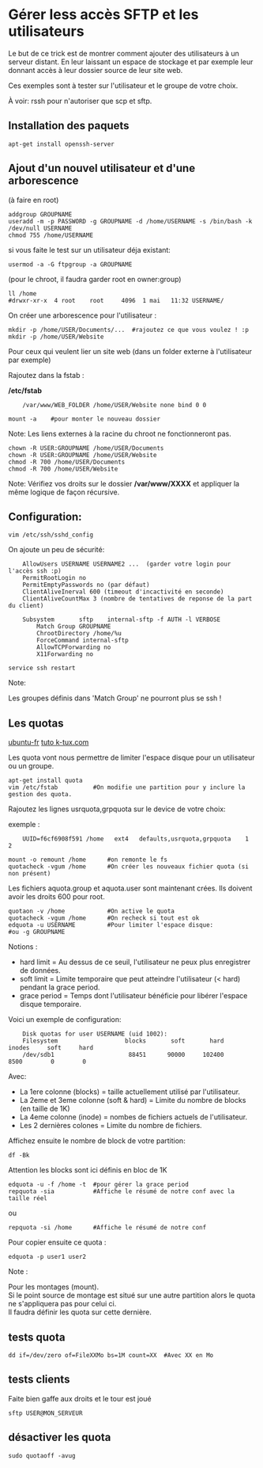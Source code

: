 # Gérer less accès SFTP et les utilisateurs

Le but de ce trick est de montrer comment ajouter des utilisateurs à un serveur distant. 
En leur laissant un espace de stockage et par exemple leur donnant accès à leur dossier source de leur site web.

Ces exemples sont à tester sur l'utilisateur et le groupe de votre choix.

À voir: rssh pour n'autoriser que scp et sftp.

Installation des paquets
---------------

    apt-get install openssh-server

Ajout d'un nouvel utilisateur et d'une arborescence
---------------
	
(à faire en root)

    addgroup GROUPNAME
    useradd -m -p PASSWORD -g GROUPNAME -d /home/USERNAME -s /bin/bash -k /dev/null USERNAME 
    chmod 755 /home/USERNAME

si vous faite le test sur un utilisateur déja existant:

    usermod -a -G ftpgroup -a GROUPNAME

(pour le chroot, il faudra garder root en owner:group)

    ll /home
    #drwxr-xr-x  4 root    root     4096  1 mai   11:32 USERNAME/

On créer une arborescence pour l'utilisateur :

    mkdir -p /home/USER/Documents/...  #rajoutez ce que vous voulez ! :p
    mkdir -p /home/USER/Website	

Pour ceux qui veulent lier un site web (dans un folder externe à l'utilisateur par exemple)

Rajoutez dans la fstab :

**/etc/fstab**
		
		/var/www/WEB_FOLDER /home/USER/Website none bind 0 0

<!-- endvim -->

    mount -a 	#pour monter le nouveau dossier 

Note: Les liens externes à la racine du chroot ne fonctionneront pas.

    chown -R USER:GROUPNAME /home/USER/Documents
    chown -R USER:GROUPNAME /home/USER/Website
    chmod -R 700 /home/USER/Documents
    chmod -R 700 /home/USER/Website

Note: Vérifiez vos droits sur le dossier **/var/www/XXXX** et appliquer la même logique de façon récursive.

Configuration:
---------------

    vim /etc/ssh/sshd_config

On ajoute un peu de sécurité:

		AllowUsers USERNAME USERNAME2 ...  (garder votre login pour l'accès ssh :p)
		PermitRootLogin no
		PermitEmptyPasswords no (par défaut)
		ClientAliveInerval 600 (timeout d'incactivité en seconde)
		ClientAliveCountMax 3 (nombre de tentatives de reponse de la part du client)

		Subsystem       sftp    internal-sftp -f AUTH -l VERBOSE
			Match Group GROUPNAME
			ChrootDirectory /home/%u
			ForceCommand internal-sftp
			AllowTCPForwarding no
			X11Forwarding no

<!-- endvim -->

    service ssh restart

Note:

Les groupes définis dans 'Match Group' ne pourront plus se ssh !

Les quotas
---------------

[ubuntu-fr](http://doc.ubuntu-fr.org/quota)
[tuto k-tux.com](http://www.k-tux.com/linux-mise-en-place-de-quota)

Les quota vont nous permettre de limiter l'espace disque pour un utilisateur ou un groupe.

    apt-get install quota
    vim /etc/fstab			#On modifie une partition pour y inclure la gestion des quota.

Rajoutez les lignes usrquota,grpquota sur le device de votre choix:

exemple :

		UUID=f6cf6908f591 /home   ext4   defaults,usrquota,grpquota    1     2

<!-- endvim -->

    mount -o remount /home		#on remonte le fs
    quotacheck -vgum /home		#On créer les nouveaux fichier quota (si non présent)

Les fichiers aquota.group et aquota.user sont maintenant crées.
Ils doivent avoir les droits 600 pour root.

    quotaon -v /home			#On active le quota
    quotacheck -vgum /home		#On recheck si tout est ok
    edquota -u USERNAME			#Pour limiter l'espace disque:
    #ou -g GROUPNAME

Notions :

* hard limit = Au dessus de ce seuil, l'utilisateur ne peux plus enregistrer de données.
* soft limit = Limite temporaire que peut atteindre l'utilisateur (< hard) pendant la grace period.
* grace period = Temps dont l'utilisateur bénéficie pour libérer l'espace disque temporaire.

Voici un exemple de configuration:

		Disk quotas for user USERNAME (uid 1002):
		Filesystem                   blocks       soft       hard     inodes     soft     hard
		/dev/sdb1                     88451      90000     102400       8500        0        0

Avec:

* La 1ere colonne (blocks) = taille actuellement utilisé par l'utilisateur.
* La 2eme et 3eme colonne (soft & hard) = Limite du nombre de blocks (en taille de 1K)
* La 4eme colonne (inode) = nombes de fichiers actuels de l'utilisateur.
* Les 2 dernières colones = Limite du nombre de fichiers.

Affichez ensuite le nombre de block de votre partition:

    df -Bk

Attention les blocks sont ici définis en bloc de 1K


    edquota -u -f /home -t	#pour gérer la grace period
    repquota -sia			#Affiche le résumé de notre conf avec la taille réel

ou

    repquota -si /home		#Affiche le résumé de notre conf

Pour copier ensuite ce quota :

    edquota -p user1 user2

Note :

Pour les montages (mount).  
Si le point source de montage est situé sur une autre partition alors le quota ne s'appliquera pas pour celui ci.  
Il faudra définir les quota sur cette dernière.
			
tests quota
---------------

    dd if=/dev/zero of=FileXXMo bs=1M count=XX	#Avec XX en Mo

tests clients
---------------

Faite bien gaffe aux droits et le tour est joué

    sftp USER@MON_SERVEUR

désactiver les quota
---------------

    sudo quotaoff -avug
